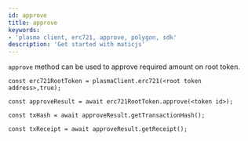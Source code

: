 ```yaml
---
id: approve
title: approve
keywords: 
- 'plasma client, erc721, approve, polygon, sdk'
description: 'Get started with maticjs'
---
```


`approve` method can be used to approve required amount on root token.

```
const erc721RootToken = plasmaClient.erc721(<root token address>,true);

const approveResult = await erc721RootToken.approve(<token id>);

const txHash = await approveResult.getTransactionHash();

const txReceipt = await approveResult.getReceipt();

```

